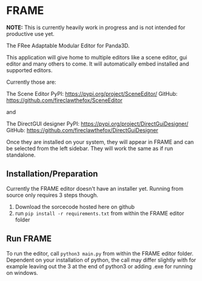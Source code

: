# FRAME

**NOTE:** This is currently heavily work in progress and is not intended for productive use yet.

The FRee Adaptable Modular Editor for Panda3D.

This application will give home to multiple editors like a scene editor, gui editor and many others to come. It will automatically embed installed and supported editors.

Currently those are:

The Scene Editor
PyPI:
https://pypi.org/project/SceneEditor/
GitHub:
https://github.com/fireclawthefox/SceneEditor

and

The DirectGUI designer
PyPI:
https://pypi.org/project/DirectGuiDesigner/
GitHub:
https://github.com/fireclawthefox/DirectGuiDesigner

Once they are installed on your system, they will appear in FRAME and can be selected from the left sidebar. They will work the same as if run standalone.

## Installation/Preparation
Currently the FRAME editor doesn't have an installer yet. Running from source only requires 3 steps though.

1. Download the sorcecode hosted here on github
2. run `pip install -r requirements.txt` from within the FRAME editor folder

## Run FRAME
To run the editor, call `python3 main.py` from within the FRAME editor folder. Dependent on your installation of python, the call may differ slightly with for example leaving out the 3 at the end of python3 or adding .exe for running on windows.
